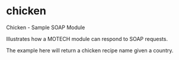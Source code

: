 # chicken
Chicken - Sample SOAP Module

Illustrates how a MOTECH module can respond to SOAP requests.

The example here will return a chicken recipe name given a country.
